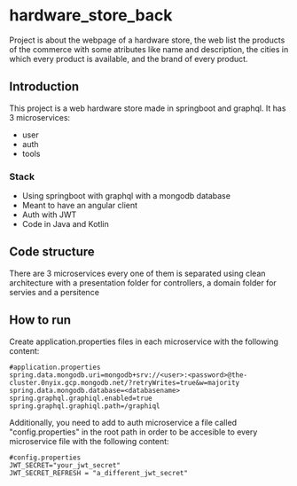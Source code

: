 # hardware_store_back
Project is about the webpage of a hardware store, the web list the products of the commerce with some atributes like name and description, the cities in which every product is available, and the brand of every product.

## Introduction

This project is a web hardware store made in springboot and graphql.
It has 3 microservices:
- user
- auth
- tools


### Stack

- Using springboot with graphql with a mongodb database
- Meant to have an angular client
- Auth with JWT
- Code in Java and Kotlin

## Code structure 

There are 3 microservices every one of them is separated using clean architecture with a presentation folder for controllers, a domain folder for servies and a persitence 

## How to run

Create application.properties files in each microservice with the following content:

```properties
#application.properties
spring.data.mongodb.uri=mongodb+srv://<user>:<password>@the-cluster.0nyix.gcp.mongodb.net/?retryWrites=true&w=majority
spring.data.mongodb.database=<databasename>
spring.graphql.graphiql.enabled=true
spring.graphql.graphiql.path=/graphiql
```

Additionally, you need to add to auth microservice a file called "config.properties" in the root path in order to be accesible to every microservice file with the following content:

```properties
#config.properties
JWT_SECRET="your_jwt_secret"
JWT_SECRET_REFRESH = "a_different_jwt_secret"
```

